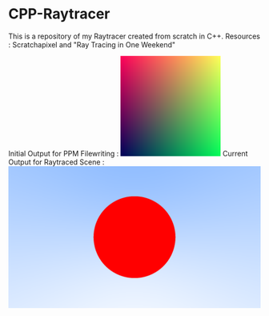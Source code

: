 # CPP-Raytracer
This is a repository of my Raytracer created from scratch in C++. Resources : Scratchapixel and "Ray Tracing in One Weekend"

Initial Output for PPM Filewriting :
<img src="progress_1.png" width="200">
Current Output for Raytraced Scene :
![progress 3.png](progress_3.png)
